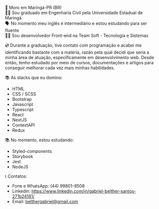 🏡 Moro em Maringá-PR (BR) </br>
👨‍🎓 Sou graduado em Engenharia Civil pela Universidade Estadual de Maringá </br>
🗣️ No momento meu inglês é intermediário e estou estudando para ser fluente </br>
🧑‍💼 Sou desenvolvedor Front-end na Team Soft - Tecnologia e Sistemas

💿 Durante a graduação, tive contato com programação e acabei me identificando bastante com a matéria, razão pela qual decidi que seria a minha área de atuação, especificamente em desenvolvimento web. Desde então, tenho estudado por meio de cursos, documentações e artigos para conseguir melhorar cada vez mais minhas habilidades. 

📚 As stacks que eu domino:
- HTML
- CSS / SCSS
- Bootstrap
- Javascript
- Typescript
- React
- NextJS
- ContextAPI
- Redux

📚 No momento, estou estudando:
- Styled-components
- Storybook
- Jest
- NodeJS

📞 Contatos:
- Fone e WhatsApp: (44) 99801-8508
- Linkedin: https://www.linkedin.com/in/gabriel-belther-santos-271b24181/
- Email: belthergabriel@gmail.com
